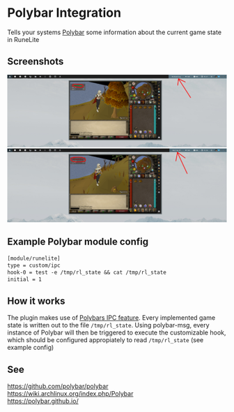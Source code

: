 # Polybar Integration
Tells your systems [Polybar](https://github.com/polybar/polybar) some information about the current game state in RuneLite

## Screenshots
![Woodcutting](screenshots/Woodcutting.png?raw=true "Woodcutting")
![Idle](screenshots/Idle.png?raw=true "Wasting XP")

## Example Polybar module config
    [module/runelite]
    type = custom/ipc
    hook-0 = test -e /tmp/rl_state && cat /tmp/rl_state
    initial = 1

## How it works
The plugin makes use of [Polybars IPC feature](https://github.com/polybar/polybar/wiki/Module:-ipc). Every implemented game state is written out to the file `/tmp/rl_state`. Using polybar-msg, every instance of Polybar will then be triggered to execute the customizable hook, which should be configured appropiately to read `/tmp/rl_state` (see example config)

## See
https://github.com/polybar/polybar  
https://wiki.archlinux.org/index.php/Polybar  
https://polybar.github.io/  
